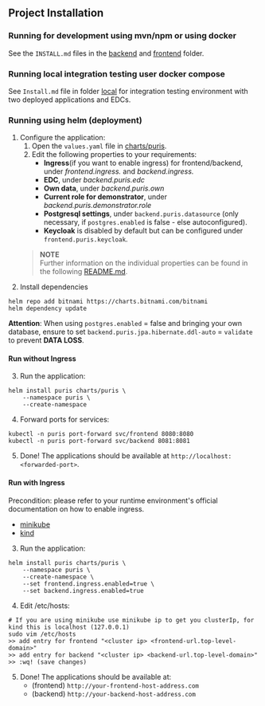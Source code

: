 ## Project Installation
### Running for development using mvn/npm or using docker
See the `INSTALL.md` files in the [backend](./backend/INSTALL.md) and [frontend](./frontend/INSTALL.md) folder.
### Running local integration testing user docker compose
See `Install.md` file in folder [local](./local/docker-compose.yaml) for integration testing environment with two deployed applications and EDCs.
### Running using helm (deployment)
1. Configure the application:
    1. Open the `values.yaml` file in [charts/puris](./charts/puris/values.yaml).
    2. Edit the following properties to your requirements:
        - **Ingress**(if you want to enable ingress) for frontend/backend, under *frontend.ingress.* and *backend.ingress.*
        - **EDC**, under *backend.puris.edc*
        - **Own data**, under *backend.puris.own*
        - **Current role for demonstrator**, under *backend.puris.demonstrator.role*
        - **Postgresql settings**, under `backend.puris.datasource` (only necessary, if `postgres.enabled` is false - else autoconfigured).
        - **Keycloak** is disabled by default but can be configured under `frontend.puris.keycloak`.
    > **NOTE**   
    Further information on the individual properties can be found in the following [README.md](./charts/puris/README.md).
2. Install dependencies
```shell
helm repo add bitnami https://charts.bitnami.com/bitnami
helm dependency update
```

**Attention**: When using `postgres.enabled` = false and bringing your own database, ensure to set 
`backend.puris.jpa.hibernate.ddl-auto` = `validate` to prevent **DATA LOSS**.

#### Run without Ingress 

3. Run the application:
```shell
helm install puris charts/puris \
    --namespace puris \
    --create-namespace 
```
4. Forward ports for services:
```shell
kubectl -n puris port-forward svc/frontend 8080:8080
kubectl -n puris port-forward svc/backend 8081:8081
```
5. Done! The applications should be available at `http://localhost:<forwarded-port>`.

#### Run with Ingress

Precondition: please refer to your runtime environment's official documentation on how to enable ingress.
- [minikube](https://kubernetes.io/docs/tasks/access-application-cluster/ingress-minikube/)
- [kind](https://kind.sigs.k8s.io/docs/user/ingress/)

3. Run the application:
```shell
helm install puris charts/puris \
    --namespace puris \
    --create-namespace \
    --set frontend.ingress.enabled=true \
    --set backend.ingress.enabled=true
```
4. Edit /etc/hosts:
```shell
# If you are using minikube use minikube ip to get you clusterIp, for kind this is localhost (127.0.0.1)
sudo vim /etc/hosts
>> add entry for frontend "<cluster ip> <frontend-url.top-level-domain>"
>> add entry for backend "<cluster ip> <backend-url.top-level-domain>"
>> :wq! (save changes)
```
5. Done! The applications should be available at:
    - (frontend) `http://your-frontend-host-address.com`
    - (backend) `http://your-backend-host-address.com`
